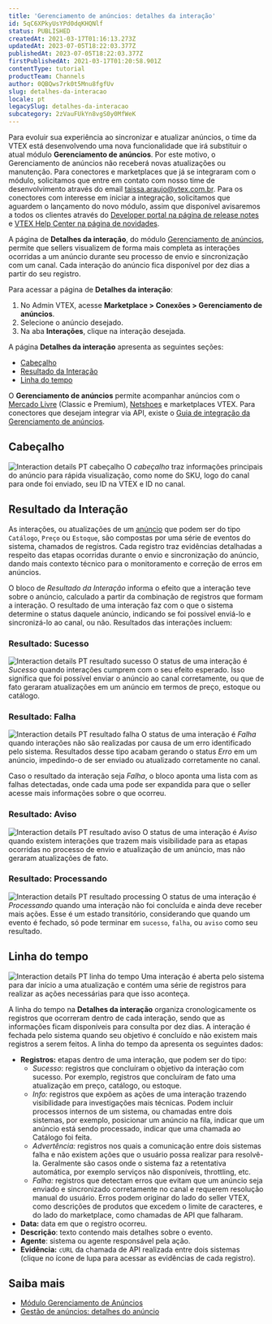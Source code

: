 ```yaml
---
title: 'Gerenciamento de anúncios: detalhes da interação'
id: 5qC6XPkyUsYPd0dqKHQNlf
status: PUBLISHED
createdAt: 2021-03-17T01:16:13.273Z
updatedAt: 2023-07-05T18:22:03.377Z
publishedAt: 2023-07-05T18:22:03.377Z
firstPublishedAt: 2021-03-17T01:20:58.901Z
contentType: tutorial
productTeam: Channels
author: 0QBQws7rk0t5Mnu8fgfUv
slug: detalhes-da-interacao
locale: pt
legacySlug: detalhes-da-interacao
subcategory: 2zVauFUkYn8vgS0y0MfWeK
---
```


<div class="alert alert-info">
Para evoluir sua experiência ao sincronizar e atualizar anúncios, o time da VTEX está desenvolvendo uma nova funcionalidade que irá substituir o atual módulo <b>Gerenciamento de anúncios</b>.
Por este motivo, o Gerenciamento de anúncios não receberá novas atualizações ou manutenção. 
Para conectores e marketplaces que já se integraram com o módulo, solicitamos que entre em contato com nosso time de desenvolvimento através do email <a href="taissa.araujo@vtex.com.br">taissa.araujo@vtex.com.br</a>.
Para os conectores com interesse em iniciar a integração, solicitamos que aguardem o lançamento do novo módulo, assim que disponível avisaremos a todos os clientes através do <a href="https://developers.vtex.com/updates/release-notes">Developer portal na página de release notes</a> e <a href="https://help.vtex.com/pt/en/announcements">VTEX Help Center na página de novidades</a>.
</div>   

A página de **Detalhes da interação**, do módulo [Gerenciamento de anúncios](https://help.vtex.com/pt/tutorial/listagem-de-anuncios--7MRb9S78aBdZjFGpbuffpE), permite que sellers visualizem de forma mais completa as interações ocorridas a um anúncio durante seu processo de envio e sincronização com um canal. Cada interação do anúncio fica disponível por dez dias a partir do seu registro.

Para acessar a página de **Detalhes da interação**:

1. No Admin VTEX, acesse **Marketplace > Conexões > Gerenciamento de anúncios**. 
2. Selecione o anúncio desejado.  
3. Na aba **Interações**, clique na interação desejada. 

A página **Detalhes da interação** apresenta as seguintes seções:  
- [Cabeçalho](#cabecalho)    
- [Resultado da Interação](#resultado-da-interacao)    
- [Linha do tempo](#linha-do-tempo)     

<div class = "alert alert-info">
O <b>Gerenciamento de anúncios</b> permite acompanhar anúncios com o <a href="https://help.vtex.com/pt/tracks/configurar-integracao-do-mercado-livre--2YfvI3Jxe0CGIKoWIGQEIq">Mercado Livre</a> (Classic e Premium), <a href="https://help.vtex.com/pt/tracks/configurar-integracao-da-netshoes--5Ua87lhFg4m0kEcuyqmcCm">Netshoes</a> e marketplaces VTEX. Para conectores que desejam integrar via API, existe o <a href="https://developers.vtex.com/vtex-rest-api/docs/sent-offers-integration-guide-connectors">Guia de integração da Gerenciamento de anúncios</a>.
</div>

## Cabeçalho
![Interaction details PT cabeçalho](//images.ctfassets.net/alneenqid6w5/7zEocS2MW5dSRzZaaqNDUc/13e23260eaabde52ec1c38246a05be68/Interaction_details_PT_cabe__alho.jpg)
O *cabeçalho* traz informações principais do anúncio para rápida visualização, como nome do SKU, logo do canal para onde foi enviado, seu ID na VTEX e ID no canal.

## Resultado da Interação

As interações, ou atualizações de  um [anúncio](https://help.vtex.com/pt/tutorial/detalhes-do-anuncio--4FF9QYAewqAn610mDHwb0P) que podem ser do tipo `Catálogo`, `Preço` ou `Estoque`, são compostas por uma série de eventos do sistema, chamados de registros. Cada registro traz evidências detalhadas a respeito das etapas ocorridas durante o envio e sincronização do anúncio, dando mais contexto técnico para o monitoramento e correção de erros em anúncios.

O bloco de *Resultado da Interação* informa o efeito que a interação teve sobre o anúncio, calculado a partir da combinação de registros que formam a interação. O resultado de uma interação faz com o que o sistema determine o status daquele anúncio, indicando se foi possível enviá-lo e sincronizá-lo ao canal, ou não. Resultados das interações incluem: 

### Resultado: Sucesso
![Interaction details PT resultado sucesso](//images.ctfassets.net/alneenqid6w5/72PZOesROTjIZbmFOTQ8jk/4c0f6f4dacc479647a334304f46156ba/Interaction_details_PT_resultado_sucesso.jpg)
O status de uma interação é *Sucesso* quando interações cumprem com o seu efeito esperado. Isso significa que foi possível enviar o anúncio ao canal corretamente, ou que de fato geraram atualizações em um anúncio em termos de preço, estoque ou catálogo. 

### Resultado: Falha
![Interaction details PT resultado falha](//images.ctfassets.net/alneenqid6w5/1ZR16rSnDEVY0812xY4XFZ/3818ba5ecd25b3aed73ad7c8d27950b3/Interaction_details_PT_resultado_falha.jpg)
O status de uma interação é *Falha* quando interações não são realizadas por causa de um erro identificado pelo sistema. Resultados desse tipo acabam gerando o status *Erro* em um anúncio, impedindo-o de ser enviado ou atualizado corretamente no canal. 

Caso o resultado da interação seja *Falha*, o bloco aponta uma lista com as falhas detectadas, onde cada uma pode ser expandida para que o seller acesse mais informações sobre o que ocorreu.

### Resultado: Aviso
![Interaction details PT resultado aviso](//images.ctfassets.net/alneenqid6w5/7kwwswW5m4kVL3fXWzxKSV/6eb5baa530de97d609c827f07344eb38/Interaction_details_PT_resultado_aviso.jpg)
O status de uma interação é *Aviso* quando existem interações que trazem mais visibilidade para as etapas ocorridas no processo de envio e atualização de um anúncio, mas não geraram atualizações de fato.

### Resultado: Processando
![Interaction details PT resultado processing](//images.ctfassets.net/alneenqid6w5/1gilFQQUmLVzTznTQDNv7G/754b810e1c0feaeed6f79203fab2bea1/Interaction_details_PT_resultado_processing.jpg)
O status de uma interação é *Processando* quando uma interação não foi concluída e ainda deve receber mais ações. Esse é um estado transitório, considerando que quando um evento é fechado, só pode terminar em `sucesso`, `falha`, ou `aviso` como seu resultado. 

## Linha do tempo

![Interaction details PT linha do tempo](//images.ctfassets.net/alneenqid6w5/6rLi24P5ltS8XFIEBIn6hb/13786eef8d2ec669080b995324c507d8/Interaction_details_PT_linha_do_tempo.jpg)
Uma interação é aberta pelo sistema para dar início a uma atualização e contém uma série de registros para realizar as ações necessárias para que isso aconteça. 

A linha do tempo na **Detalhes da interação** organiza cronologicamente os registros que ocorreram dentro de cada interação, sendo que as informações ficam disponíveis para consulta por dez dias. A interação é fechada pelo sistema quando seu objetivo é concluído e não existem mais registros a serem feitos. A linha do tempo da apresenta os seguintes dados:

- **Registros:** etapas dentro de uma interação, que podem ser do tipo:    
  - *Sucesso*: registros que concluíram o objetivo da interação com sucesso. Por exemplo, registros que concluíram de fato uma atualização em preço, catálogo, ou estoque.    
  - *Info:* registros que expõem as ações de uma interação trazendo visibilidade para investigações mais técnicas. Podem incluir processos internos de um sistema, ou chamadas entre dois sistemas, por exemplo, posicionar um anúncio na fila, indicar que um anúncio está sendo processado, indicar que uma chamada ao Catálogo foi feita.  
  - *Advertência:* registros nos quais a comunicação entre dois sistemas falha e não existem ações que o usuário possa realizar para resolvê-la. Geralmente são casos onde o sistema faz a retentativa automática, por exemplo serviços não disponíveis, throttling, etc.  
  - *Falha:*  registros que detectam erros que evitam que um anúncio seja enviado e sincronizado corretamente no canal e requerem resolução manual do usuário. Erros podem originar do lado do seller VTEX, como descrições de produtos que excedem o limite de caracteres, e do lado do marketplace, como chamadas de API que falharam.  
- **Data:** data em que o registro ocorreu.  
- **Descrição**: texto contendo mais detalhes sobre o evento.  
- **Agente**: sistema ou agente responsável pela ação.   
- **Evidência:** `cURL`  da chamada de API realizada entre dois sistemas (clique no ícone de lupa para acessar as evidências de cada registro).   

## Saiba mais

-  [Módulo Gerenciamento de Anúncios](https://help.vtex.com/pt/tutorial/listagem-de-anuncios--7MRb9S78aBdZjFGpbuffpE)       
-  [Gestão de anúncios: detalhes do anúncio](https://help.vtex.com/pt/tutorial/detalhes-do-anuncio--4FF9QYAewqAn610mDHwb0P)    
